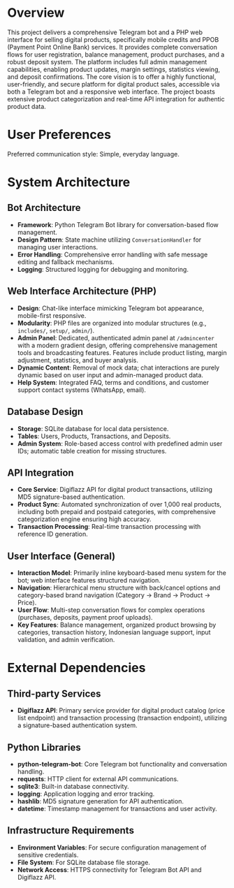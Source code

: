 # Overview

This project delivers a comprehensive Telegram bot and a PHP web interface for selling digital products, specifically mobile credits and PPOB (Payment Point Online Bank) services. It provides complete conversation flows for user registration, balance management, product purchases, and a robust deposit system. The platform includes full admin management capabilities, enabling product updates, margin settings, statistics viewing, and deposit confirmations. The core vision is to offer a highly functional, user-friendly, and secure platform for digital product sales, accessible via both a Telegram bot and a responsive web interface. The project boasts extensive product categorization and real-time API integration for authentic product data.

# User Preferences

Preferred communication style: Simple, everyday language.

# System Architecture

## Bot Architecture
- **Framework**: Python Telegram Bot library for conversation-based flow management.
- **Design Pattern**: State machine utilizing `ConversationHandler` for managing user interactions.
- **Error Handling**: Comprehensive error handling with safe message editing and fallback mechanisms.
- **Logging**: Structured logging for debugging and monitoring.

## Web Interface Architecture (PHP)
- **Design**: Chat-like interface mimicking Telegram bot appearance, mobile-first responsive.
- **Modularity**: PHP files are organized into modular structures (e.g., `includes/`, `setup/`, `admin/`).
- **Admin Panel**: Dedicated, authenticated admin panel at `/admincenter` with a modern gradient design, offering comprehensive management tools and broadcasting features. Features include product listing, margin adjustment, statistics, and buyer analysis.
- **Dynamic Content**: Removal of mock data; chat interactions are purely dynamic based on user input and admin-managed product data.
- **Help System**: Integrated FAQ, terms and conditions, and customer support contact systems (WhatsApp, email).

## Database Design
- **Storage**: SQLite database for local data persistence.
- **Tables**: Users, Products, Transactions, and Deposits.
- **Admin System**: Role-based access control with predefined admin user IDs; automatic table creation for missing structures.

## API Integration
- **Core Service**: Digiflazz API for digital product transactions, utilizing MD5 signature-based authentication.
- **Product Sync**: Automated synchronization of over 1,000 real products, including both prepaid and postpaid categories, with comprehensive categorization engine ensuring high accuracy.
- **Transaction Processing**: Real-time transaction processing with reference ID generation.

## User Interface (General)
- **Interaction Model**: Primarily inline keyboard-based menu system for the bot; web interface features structured navigation.
- **Navigation**: Hierarchical menu structure with back/cancel options and category-based brand navigation (Category → Brand → Product → Price).
- **User Flow**: Multi-step conversation flows for complex operations (purchases, deposits, payment proof uploads).
- **Key Features**: Balance management, organized product browsing by categories, transaction history, Indonesian language support, input validation, and admin verification.

# External Dependencies

## Third-party Services
- **Digiflazz API**: Primary service provider for digital product catalog (price list endpoint) and transaction processing (transaction endpoint), utilizing a signature-based authentication system.

## Python Libraries
- **python-telegram-bot**: Core Telegram bot functionality and conversation handling.
- **requests**: HTTP client for external API communications.
- **sqlite3**: Built-in database connectivity.
- **logging**: Application logging and error tracking.
- **hashlib**: MD5 signature generation for API authentication.
- **datetime**: Timestamp management for transactions and user activity.

## Infrastructure Requirements
- **Environment Variables**: For secure configuration management of sensitive credentials.
- **File System**: For SQLite database file storage.
- **Network Access**: HTTPS connectivity for Telegram Bot API and Digiflazz API.